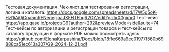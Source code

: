 Тестовая документация.
Чек-лист для тестирования регистрации, логина и каталога. https://docs.google.com/spreadsheets/d/17W5g5oK-Hzl1iAi0jCpa5mRENeqegoaJXFHTFhqR2OY/edit?gid=0#gid=0
Тест-кейс https://app.qase.io/project/G9?author=292&previewMode=side&suite=74
Тест-кейсы по авторизации и регистрации товаров и тест-кейсы по каталогу продукции в формате PDF можно посмотреть здесь https://github.com/ElenaKarpushina/Docs/blob/18ffe669a9ec01977f560b69888ca51ec613a307/G9-2024-12-21.pdf
